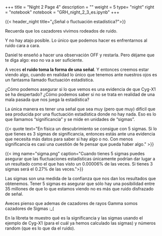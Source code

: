 +++
title = "Night 2 Page 4"
description = ""
weight = 5
type= "night"
right = "notebook"
notebook = "GRH_night_2_3_es.ipynb"
+++

{{< header_night title="¿Señal o fluctuación estadística?">}}

Recuerda que los cazadores vivimos rodeados de ruido.

Y no hay atajo posible. Lo único que podemos hacer es enfrentarnos al ruido cara a cara.

Daniel te enseñó a hacer una observación OFF y restarla. Pero déjame que te diga algo: eso no va a ser suficiente.

A veces **el ruido toma la forma de una señal**. Y entonces creemos estar viendo algo, cuando en realidad lo único que tenemos ante nuestros ojos es un fantasma llamado fluctuación estadística.

¿Cómo podemos asegurar si lo que vemos es una evidencia de que Cyg-X1 se ha despertado? ¿Cómo podemos saber si no se trata en realidad de una mala pasada que nos juega la estadística?

La única manera es tener una señal que sea muy (pero que muy) difícil que sea producida por una fluctuación estadística donde no hay nada. Eso es lo que llamamos “significancia” y se mide en unidades de “sigmas”.

{{< quote
    text="En física un descubrimiento se consigue con 5 sigmas. Si lo que tienes es 3 sigmas de significancia, entonces estás ante una evidencia que necesita más datos para saber si hay algo o no. Con menos significancia es casi una cuestión de fe pensar que pueda haber algo." >}}

{{< img name="sigma.png" caption="Cuando tienes 5 sigmas puedes asegurar que las fluctuaciones estadísticas únicamente podrían dar lugar a un resultado como el que has visto un 0.00006% de las veces. Si tienes 3 sigmas será el 0.27% de las veces.">}}

Las sigmas son una medida de la confianza que nos dan los resultados que obtenemos. Tener 5 sigmas es asegurar que sólo hay una posibilidad entre 35 millones de que lo que estamos viendo no es más que ruido disfrazado de señal.

Aveces pienso que ademas de cazadores de rayos Gamma somos cazadores de Sigmas :_(

En la libreta te muestro qué es la significancia y las sigmas usando el ejemplo de Cyg-X1 (para el cuál ya hemos calculado las sigmas) y números random (que es lo que da el ruido).
